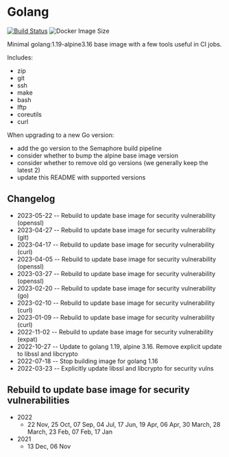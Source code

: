 # Golang

[![Build Status](https://countingup.semaphoreci.com/badges/docker-go/branches/master.svg?style=shields)](https://countingup.semaphoreci.com/projects/docker-go) ![Docker Image Size](https://img.shields.io/docker/image-size/countingup/golang/1.17?label=1.17+size)

Minimal golang:1.19-alpine3.16 base image with a few tools useful in CI jobs.

Includes:

- zip
- git
- ssh
- make
- bash
- lftp
- coreutils
- curl

When upgrading to a new Go version:
 - add the go version to the Semaphore build pipeline
 - consider whether to bump the alpine base image version
 - consider whether to remove old go versions (we generally keep the latest 2)
 - update this README with supported versions

## Changelog

- 2023-05-22 -- Rebuild to update base image for security vulnerability (openssl)
- 2023-04-27 -- Rebuild to update base image for security vulnerability (git)
- 2023-04-17 -- Rebuild to update base image for security vulnerability (curl)
- 2023-04-05 -- Rebuild to update base image for security vulnerability (openssl)
- 2023-03-27 -- Rebuild to update base image for security vulnerability (openssl)
- 2023-02-20 -- Rebuild to update base image for security vulnerability (go)
- 2023-02-10 -- Rebuild to update base image for security vulnerability (curl)
- 2023-01-09 -- Rebuild to update base image for security vulnerability (curl)
- 2022-11-02 -- Rebuild to update base image for security vulnerability (expat)
- 2022-10-27 -- Update to golang 1.19, alpine 3.16. Remove explicit update to libssl and libcrypto
- 2022-07-18 -- Stop building image for golang 1.16
- 2022-03-23 -- Explicitly update libssl and libcrypto for security vulns

## Rebuild to update base image for security vulnerabilities
 - 2022
   - 22 Nov, 25 Oct, 07 Sep, 04 Jul, 17 Jun, 19 Apr, 06 Apr, 30 March, 28 March, 23 Feb, 07 Feb, 17 Jan
 - 2021
   - 13 Dec, 06 Nov
